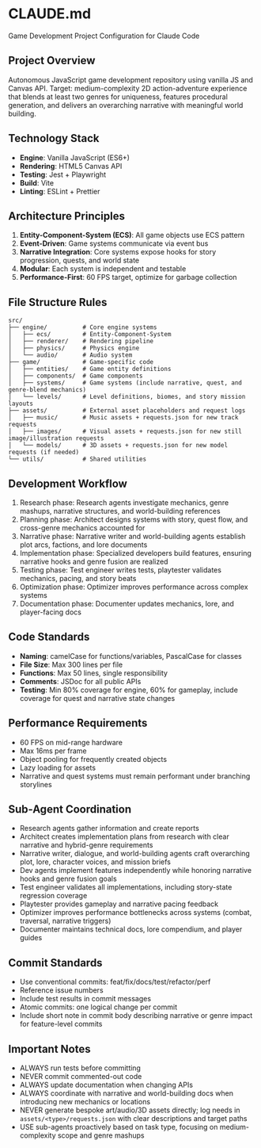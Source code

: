 # CLAUDE.md
Game Development Project Configuration for Claude Code

## Project Overview
Autonomous JavaScript game development repository using vanilla JS and Canvas API.
Target: medium-complexity 2D action-adventure experience that blends at least two genres for uniqueness, features procedural generation, and delivers an overarching narrative with meaningful world building.

## Technology Stack
- **Engine**: Vanilla JavaScript (ES6+)
- **Rendering**: HTML5 Canvas API
- **Testing**: Jest + Playwright
- **Build**: Vite
- **Linting**: ESLint + Prettier

## Architecture Principles
1. **Entity-Component-System (ECS)**: All game objects use ECS pattern
2. **Event-Driven**: Game systems communicate via event bus
3. **Narrative Integration**: Core systems expose hooks for story progression, quests, and world state
4. **Modular**: Each system is independent and testable
5. **Performance-First**: 60 FPS target, optimize for garbage collection

## File Structure Rules
````
src/
├── engine/          # Core engine systems
│   ├── ecs/         # Entity-Component-System
│   ├── renderer/    # Rendering pipeline
│   ├── physics/     # Physics engine
│   └── audio/       # Audio system
├── game/            # Game-specific code
│   ├── entities/    # Game entity definitions
│   ├── components/  # Game components
│   ├── systems/     # Game systems (include narrative, quest, and genre-blend mechanics)
│   └── levels/      # Level definitions, biomes, and story mission layouts
├── assets/          # External asset placeholders and request logs
│   ├── music/       # Music assets + requests.json for new track requests
│   ├── images/      # Visual assets + requests.json for new still image/illustration requests
│   └── models/      # 3D assets + requests.json for new model requests (if needed)
└── utils/           # Shared utilities
````

## Development Workflow
1. Research phase: Research agents investigate mechanics, genre mashups, narrative structures, and world-building references
2. Planning phase: Architect designs systems with story, quest flow, and cross-genre mechanics accounted for
3. Narrative phase: Narrative writer and world-building agents establish plot arcs, factions, and lore documents
4. Implementation phase: Specialized developers build features, ensuring narrative hooks and genre fusion are realized
5. Testing phase: Test engineer writes tests, playtester validates mechanics, pacing, and story beats
6. Optimization phase: Optimizer improves performance across complex systems
7. Documentation phase: Documenter updates mechanics, lore, and player-facing docs

## Code Standards
- **Naming**: camelCase for functions/variables, PascalCase for classes
- **File Size**: Max 300 lines per file
- **Functions**: Max 50 lines, single responsibility
- **Comments**: JSDoc for all public APIs
- **Testing**: Min 80% coverage for engine, 60% for gameplay, include coverage for quest and narrative state changes

## Performance Requirements
- 60 FPS on mid-range hardware
- Max 16ms per frame
- Object pooling for frequently created objects
- Lazy loading for assets
- Narrative and quest systems must remain performant under branching storylines

## Sub-Agent Coordination
- Research agents gather information and create reports
- Architect creates implementation plans from research with clear narrative and hybrid-genre requirements
- Narrative writer, dialogue, and world-building agents craft overarching plot, lore, character voices, and mission briefs
- Dev agents implement features independently while honoring narrative hooks and genre fusion goals
- Test engineer validates all implementations, including story-state regression coverage
- Playtester provides gameplay and narrative pacing feedback
- Optimizer improves performance bottlenecks across systems (combat, traversal, narrative triggers)
- Documenter maintains technical docs, lore compendium, and player guides

## Commit Standards
- Use conventional commits: feat/fix/docs/test/refactor/perf
- Reference issue numbers
- Include test results in commit messages
- Atomic commits: one logical change per commit
- Include short note in commit body describing narrative or genre impact for feature-level commits

## Important Notes
- ALWAYS run tests before committing
- NEVER commit commented-out code
- ALWAYS update documentation when changing APIs
- ALWAYS coordinate with narrative and world-building docs when introducing new mechanics or locations
- NEVER generate bespoke art/audio/3D assets directly; log needs in `assets/<type>/requests.json` with clear descriptions and target paths
- USE sub-agents proactively based on task type, focusing on medium-complexity scope and genre mashups
